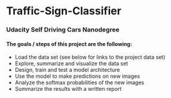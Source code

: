 # Traffic-Sign-Classifier
### Udacity Self Driving Cars Nanodegree   

#### The goals / steps of this project are the following:  
* Load the data set (see below for links to the project data set)   
* Explore, summarize and visualize the data set  
* Design, train and test a model architecture  
* Use the model to make predictions on new images  
* Analyze the softmax probabilities of the new images  
* Summarize the results with a written report  
